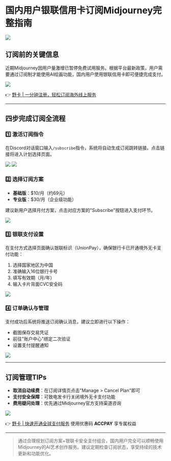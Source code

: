 # 国内用户银联信用卡订阅Midjourney完整指南

![](https://bbtdd.com/wp-content/uploads/img/0102244265667017.webp)

## 订阅前的关键信息
近期Midjourney因用户量激增已暂停免费试用服务。根据平台最新政策，用户需要通过订阅制才能使用AI绘画功能，国内用户使用银联信用卡即可便捷完成支付。

![](https://bbtdd.com/wp-content/uploads/img/0843450692085.webp)

👉 [野卡 | 一分钟注册，轻松订阅海外线上服务](https://bbtdd.com/yeka)

---

## 四步完成订阅全流程

### 1️⃣ 激活订阅指令
在Discord对话窗口输入`/subscribe`指令，系统将自动生成订阅跳转链接。点击链接将进入计划选择页面。

![](https://bbtdd.com/wp-content/uploads/img/644275476.webp)
![](https://bbtdd.com/wp-content/uploads/img/71980006.webp)

### 2️⃣ 选择订阅方案
- **基础版**：$10/月（约69元）
- **专业版**：$30/月（企业级功能）

建议新用户选择月付方案，点击对应方案的"Subscribe"按钮进入支付环节。

![](https://bbtdd.com/wp-content/uploads/img/750402512036.webp)

### 3️⃣ 银联支付设置
在支付方式选择页面确认银联标识（UnionPay），确保银行卡已开通境外无卡支付功能：
1. 选择国家地区为中国
2. 准确输入16位银行卡号
3. 填写有效期（月/年）
4. 输入卡片背面CVC安全码

![](https://bbtdd.com/wp-content/uploads/img/064803217261.webp)

### 4️⃣ 订单确认与管理
支付成功后系统将推送订阅确认消息，建议立即进行以下操作：
- 截图保存交易凭证
- 前往"账户中心"绑定二次验证
- 设置支付提醒通知

![](https://bbtdd.com/wp-content/uploads/img/0305432485549069.webp)

---

## 订阅管理TIPs
- **取消自动续费**：在订阅详情页点击"Manage > Cancel Plan"即可
- **支付安全保障**：可致电发卡行关闭境外无卡支付功能
- **费用疑问处理**：优先通过Midjourney官方支持渠道咨询

![](https://bbtdd.com/wp-content/uploads/img/17161855075881.webp)

👉 [野卡 | 快速开通全球支付服务](https://bbtdd.com/yeka) 使用优惠码 **ACCPAY** 享专属权益

---

> 通过合理规划订阅方案+银联卡安全支付组合，国内用户完全可以顺畅使用Midjourney的AI艺术创作服务。建议定期检查订阅状态，享受持续的技术更新和功能优化。